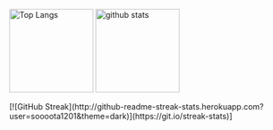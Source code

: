 <p align="left"> 
  <img alt="Top Langs" height="150px" src="https://github-readme-stats.vercel.app/api/top-langs/?username=soooota1201&layout=compact&theme=merko" />
  <img alt="github stats" height="150px" src="https://github-readme-stats.vercel.app/api?username=soooota1201&theme=onedark&show_icons=true" />
</p>

<div>
  [![GitHub Streak](http://github-readme-streak-stats.herokuapp.com?user=soooota1201&theme=dark)](https://git.io/streak-stats)]
</div>
